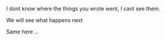 I dont know where the things you wrote went, I cant see them.

We will see what happens next

Same here ... 
